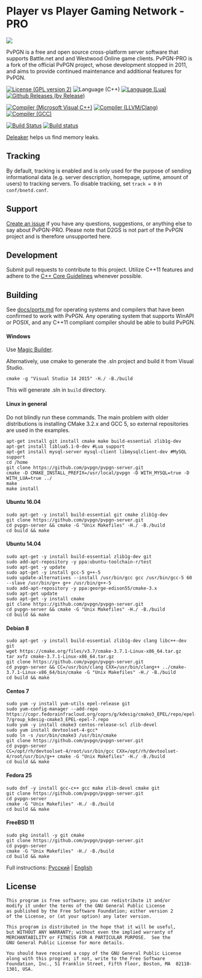 Player vs Player Gaming Network - PRO
=====
![](http://i.imgur.com/LfI3hXo.png)

PvPGN is a free and open source cross-platform server software that supports Battle.net and and Westwood Online game clients. PvPGN-PRO is a fork of the official PvPGN project, whose development stopped in 2011, and aims to provide continued maintenance and additional features for PvPGN.

[![License (GPL version 2)](https://img.shields.io/badge/license-GNU%20GPL%20version%202-blue.svg?style=flat-square)](http://opensource.org/licenses/GPL-2.0)
![Language (C++)](https://img.shields.io/badge/powered_by-C++-brightgreen.svg?style=flat-square)
[![Language (Lua)](https://img.shields.io/badge/powered_by-Lua-red.svg?style=flat-square)](https://lua.org)
[![Github Releases (by Release)](https://img.shields.io/github/downloads/pvpgn/pvpgn-server/1.99.7.1-PRO/total.svg?maxAge=2592000)]()

[![Compiler (Microsoft Visual C++)](https://img.shields.io/badge/compiled_with-Microsoft%20Visual%20C++-yellow.svg?style=flat-square)](https://msdn.microsoft.com/en-us/vstudio/hh386302.aspx)
[![Compiler (LLVM/Clang)](https://img.shields.io/badge/compiled_with-LLVM/Clang-lightgrey.svg?style=flat-square)](http://clang.llvm.org/)
[![Compiler (GCC)](https://img.shields.io/badge/compiled_with-GCC-yellowgreen.svg?style=flat-square)](https://gcc.gnu.org/)

[![Build Status](https://travis-ci.org/pvpgn/pvpgn-server.svg?branch=master)](https://travis-ci.org/pvpgn/pvpgn-server)
[![Build status](https://ci.appveyor.com/api/projects/status/dqoj9lkvhfwthmn6)](https://ci.appveyor.com/project/HarpyWar/pvpgn)

[Deleaker](http://www.deleaker.com/) helps us find memory leaks.

## Tracking
By default, tracking is enabled and is only used for the purpose of sending informational data (e.g. server description, homepage, uptime, amount of users) to tracking servers. To disable tracking, set ````track = 0```` in ````conf/bnetd.conf````.

## Support
[Create an issue](https://github.com/pvpgn/pvpgn-server/issues) if you have any questions, suggestions, or anything else to say about PvPGN-PRO. Please note that D2GS is not part of the PvPGN project and is therefore unsupported here.

## Development
Submit pull requests to contribute to this project. Utilize C++11 features and adhere to the [C++ Core Guidelines](https://github.com/isocpp/CppCoreGuidelines/blob/master/CppCoreGuidelines.md) whenever possible.

## Building
See [docs/ports.md](https://github.com/pvpgn/pvpgn-server/blob/master/docs/ports.md) for operating systems and compilers that have been confirmed to work with PvPGN. Any operating system that supports WinAPI or POSIX, and any C++11 compliant compiler should be able to build PvPGN.

#### Windows
Use [Magic Builder](https://github.com/pvpgn/pvpgn-server-magic-builder).

Alternatively, use cmake to generate the .sln project and build it from Visual Studio.
```
cmake -g "Visual Studio 14 2015" -H./ -B./build
```
This will generate .sln in `build` directory.

#### Linux in general
Do not blindly run these commands. The main problem with older distributions is installing CMake 3.2.x and GCC 5, so external repositories are used in the examples.

```
apt-get install git install cmake make build-essential zlib1g-dev
apt-get install liblua5.1-0-dev #Lua support
apt-get install mysql-server mysql-client libmysqlclient-dev #MySQL support
cd /home
git clone https://github.com/pvpgn/pvpgn-server.git
cmake -D CMAKE_INSTALL_PREFIX=/usr/local/pvpgn -D WITH_MYSQL=true -D WITH_LUA=true ../
make
make install
```

#### Ubuntu 16.04
```
sudo apt-get -y install build-essential git cmake zlib1g-dev
git clone https://github.com/pvpgn/pvpgn-server.git
cd pvpgn-server && cmake -G "Unix Makefiles" -H./ -B./build
cd build && make
```

#### Ubuntu 14.04
```
sudo apt-get -y install build-essential zlib1g-dev git
sudo add-apt-repository -y ppa:ubuntu-toolchain-r/test
sudo apt-get -y update
sudo apt-get -y install gcc-5 g++-5
sudo update-alternatives --install /usr/bin/gcc gcc /usr/bin/gcc-5 60 --slave /usr/bin/g++ g++ /usr/bin/g++-5
sudo add-apt-repository -y ppa:george-edison55/cmake-3.x
sudo apt-get update
sudo apt-get -y install cmake
git clone https://github.com/pvpgn/pvpgn-server.git
cd pvpgn-server && cmake -G "Unix Makefiles" -H./ -B./build
cd build && make
```

#### Debian 8
```
sudo apt-get -y install build-essential zlib1g-dev clang libc++-dev git
wget https://cmake.org/files/v3.7/cmake-3.7.1-Linux-x86_64.tar.gz
tar xvfz cmake-3.7.1-Linux-x86_64.tar.gz
git clone https://github.com/pvpgn/pvpgn-server.git
cd pvpgn-server && CC=/usr/bin/clang CXX=/usr/bin/clang++ ../cmake-3.7.1-Linux-x86_64/bin/cmake -G "Unix Makefiles" -H./ -B./build
cd build && make
```

#### Centos 7
```
sudo yum -y install yum-utils epel-release git
sudo yum-config-manager --add-repo https://copr.fedorainfracloud.org/coprs/g/kdesig/cmake3_EPEL/repo/epel-7/group_kdesig-cmake3_EPEL-epel-7.repo
sudo yum -y install cmake3 centos-release-scl zlib-devel
sudo yum install devtoolset-4-gcc*
sudo ln -s /usr/bin/cmake3 /usr/bin/cmake
git clone https://github.com/pvpgn/pvpgn-server.git
cd pvpgn-server
CC=/opt/rh/devtoolset-4/root/usr/bin/gcc CXX=/opt/rh/devtoolset-4/root/usr/bin/g++ cmake -G "Unix Makefiles" -H./ -B./build
cd build && make
```

#### Fedora 25
```
sudo dnf -y install gcc-c++ gcc make zlib-devel cmake git
git clone https://github.com/pvpgn/pvpgn-server.git
cd pvpgn-server
cmake -G "Unix Makefiles" -H./ -B./build
cd build && make
```

#### FreeBSD 11
```
sudo pkg install -y git cmake
git clone https://github.com/pvpgn/pvpgn-server.git
cd pvpgn-server
cmake -G "Unix Makefiles" -H./ -B./build
cd build && make
```

Full instructions: [Русский](http://harpywar.com/?a=articles&b=2&c=1&d=74) | [English](http://harpywar.com/?a=articles&b=2&c=1&d=74&lang=en)

## License

    This program is free software; you can redistribute it and/or
    modify it under the terms of the GNU General Public License
    as published by the Free Software Foundation; either version 2
    of the License, or (at your option) any later version.

    This program is distributed in the hope that it will be useful,
    but WITHOUT ANY WARRANTY; without even the implied warranty of
    MERCHANTABILITY or FITNESS FOR A PARTICULAR PURPOSE.  See the
    GNU General Public License for more details.

    You should have received a copy of the GNU General Public License
    along with this program; if not, write to the Free Software
    Foundation, Inc., 51 Franklin Street, Fifth Floor, Boston, MA  02110-1301, USA.
